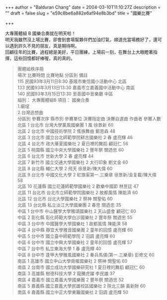 +++
author = "Balduran Chang"
date = 2004-03-10T11:10:27Z
description = ""
draft = false
slug = "e59c8be6a882e6af94e8b3bd"
title = "國樂比賽"

+++


大專團體組 B 國樂合奏就在明天啦！  
 明天我雖然沒上場比賽，卻會到會場幫夥伴們加油打氣，順道充當場務好了，還可以遇到許久不見的朋友，真是期待啊。  
 回顧往年的比賽，過程總是美好，平日團練，上場前一刻，在舞台上大眼瞪著指揮，這些回憶都好棒喔，真的真的。

> 團體組秩序冊  
>  場次 比賽時間 比賽地點 分區別 備註  
>  115 民國93年3月11日8:30 基隆市東信國小活動中心 北區  
>  133 民國93年3月13日13:30 嘉義市立嘉義國中活動中心 南區  
>  140 民國93年3月15日13:30 至善國中音樂廳 中區  
>  組別： 大專團體組B 項目： 國樂合奏  
>  1.廟埕  
>  2.台灣追想曲  
>  分區別 參賽次序 縣市別 參賽單位 決賽指定曲 決賽自選曲 作曲者 參賽人數  
>  北區 1 台北市 台灣大學薰風國樂團 1 風 徐景新 60  
>  北區 2 台北市 中國技術學院 2 傜族舞曲 鄭思森 48  
>  北區 3 台北市 國立台北師範學院耕古國樂社 2 春 盧亮輝 46  
>  北區 4 台北市 政大華夏國樂社 2 夏日裡的舞蹈 顧冠仁 56  
>  北區 5 桃園縣 國立中央大學國樂社 2 豐年祭 關迺忠 60  
>  北區 6 台北市 世新大學 2 春 盧亮輝 44  
>  北區 7 新竹市 國立交通大學國樂社 2 太行印象 劉文金 60  
>  北區 8 台北縣 輔仁大學 2 飛天 徐景新/陳大偉 60  
>  北區 9 台北市 中國文化大學 2 紅旗渠第一.三樂章 徐景新/金复載/陳大偉 58  
>  北區 10 花蓮縣 國立花蓮師範學國樂社 2 歡樂中國節 林昱廷 47  
>  北區 11 台北市 台北市立師範學院國樂社 2 故都風情 陳能濟 60  
>  北區 12 台北市 台北大學國樂社 2 祭神 關聖佑 60  
>  北區 13 台北縣 私立淡江大學國樂團 2 春思 關迺忠 35  
>  中區 1 台中市 中山醫學大學雅頌國樂社 2 天山盛會 顧冠仁 60  
>  中區 2 彰化縣 彰化師範大學白沙國樂社 2 豐年祭 關迺忠 55  
>  中區 3 台中市 中國醫學大學國樂社 1 故都風情 陳能濟 58  
>  中區 4 台中縣 靜宜大學雅音國樂團 2 童年的回憶 盧亮輝 60  
>  中區 5 台中市 國立臺中師範學院 2 羽調 盧亮輝 60  
>  中區 6 台中市 國立中興大學國樂社 2 童年的回憶 盧亮輝 57  
>  中區 7 台中市 私立東海大學 1 春 盧亮輝 40  
>  中區 8 台中市 逢甲大學雅風國樂社 2 秦兵馬俑(第一.三樂章) 彭修文 60  
>  南區 1 高雄市 國立中山大學南雁國樂社 2 祭神 關聖佑 60  
>  南區 2 台南市 國立成功大學國樂研究社 1 夏日裡的舞蹈 顧冠仁 60  
>  南區 3 高雄縣 樹德科技大學 2 龍騰虎躍 李民雄 37  
>  南區 4 嘉義市 國立嘉義大學國樂團 2 豐年祭 關迺忠 52  
>  南區 5 嘉義縣 國立嘉義大學民雄校區國樂社 2 陝北三韻 黃新財 60  
>  南區 6 嘉義縣 國立中正大學東籬國樂社 2 羽調 盧亮輝 50

